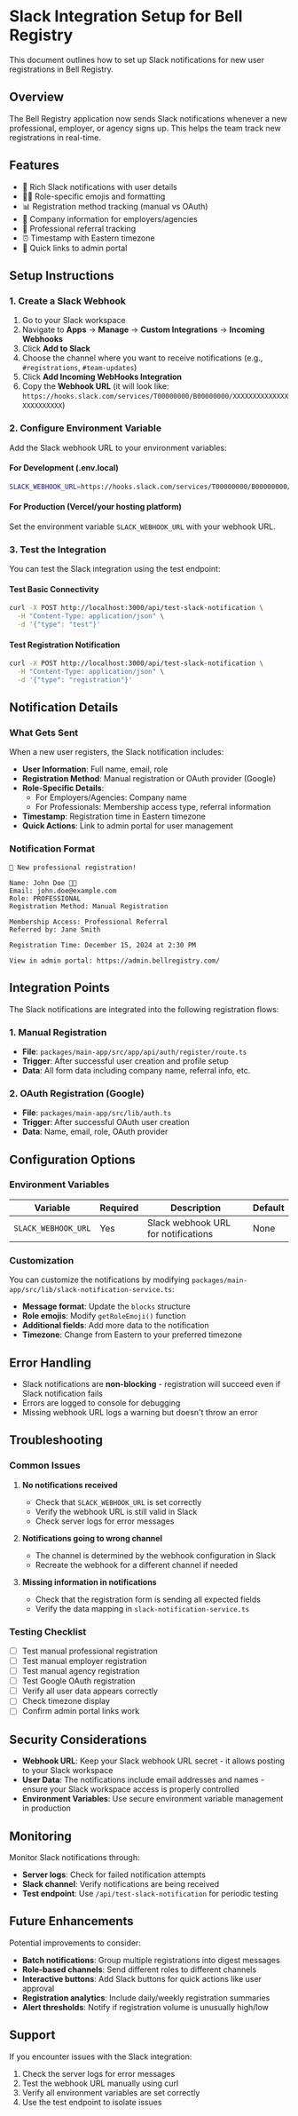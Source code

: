# Slack Integration Setup for Bell Registry

This document outlines how to set up Slack notifications for new user registrations in Bell Registry.

## Overview

The Bell Registry application now sends Slack notifications whenever a new professional, employer, or agency signs up. This helps the team track new registrations in real-time.

## Features

- 🎉 Rich Slack notifications with user details
- 👨‍💼 Role-specific emojis and formatting
- 📊 Registration method tracking (manual vs OAuth)
- 🏢 Company information for employers/agencies
- 🔗 Professional referral tracking
- ⏰ Timestamp with Eastern timezone
- 🔗 Quick links to admin portal

## Setup Instructions

### 1. Create a Slack Webhook

1. Go to your Slack workspace
2. Navigate to **Apps** → **Manage** → **Custom Integrations** → **Incoming Webhooks**
3. Click **Add to Slack**
4. Choose the channel where you want to receive notifications (e.g., `#registrations`, `#team-updates`)
5. Click **Add Incoming WebHooks Integration**
6. Copy the **Webhook URL** (it will look like: `https://hooks.slack.com/services/T00000000/B00000000/XXXXXXXXXXXXXXXXXXXXXXXX`)

### 2. Configure Environment Variable

Add the Slack webhook URL to your environment variables:

#### For Development (.env.local)
```bash
SLACK_WEBHOOK_URL=https://hooks.slack.com/services/T00000000/B00000000/XXXXXXXXXXXXXXXXXXXXXXXX
```

#### For Production (Vercel/your hosting platform)
Set the environment variable `SLACK_WEBHOOK_URL` with your webhook URL.

### 3. Test the Integration

You can test the Slack integration using the test endpoint:

#### Test Basic Connectivity
```bash
curl -X POST http://localhost:3000/api/test-slack-notification \
  -H "Content-Type: application/json" \
  -d '{"type": "test"}'
```

#### Test Registration Notification
```bash
curl -X POST http://localhost:3000/api/test-slack-notification \
  -H "Content-Type: application/json" \
  -d '{"type": "registration"}'
```

## Notification Details

### What Gets Sent

When a new user registers, the Slack notification includes:

- **User Information**: Full name, email, role
- **Registration Method**: Manual registration or OAuth provider (Google)
- **Role-Specific Details**:
  - For Employers/Agencies: Company name
  - For Professionals: Membership access type, referral information
- **Timestamp**: Registration time in Eastern timezone
- **Quick Actions**: Link to admin portal for user management

### Notification Format

```
🎉 New professional registration!

Name: John Doe 👨‍💼
Email: john.doe@example.com
Role: PROFESSIONAL
Registration Method: Manual Registration

Membership Access: Professional Referral
Referred by: Jane Smith

Registration Time: December 15, 2024 at 2:30 PM

View in admin portal: https://admin.bellregistry.com/
```

## Integration Points

The Slack notifications are integrated into the following registration flows:

### 1. Manual Registration
- **File**: `packages/main-app/src/app/api/auth/register/route.ts`
- **Trigger**: After successful user creation and profile setup
- **Data**: All form data including company name, referral info, etc.

### 2. OAuth Registration (Google)
- **File**: `packages/main-app/src/lib/auth.ts`
- **Trigger**: After successful OAuth user creation
- **Data**: Name, email, role, OAuth provider

## Configuration Options

### Environment Variables

| Variable | Required | Description | Default |
|----------|----------|-------------|---------|
| `SLACK_WEBHOOK_URL` | Yes | Slack webhook URL for notifications | None |

### Customization

You can customize the notifications by modifying `packages/main-app/src/lib/slack-notification-service.ts`:

- **Message format**: Update the `blocks` structure
- **Role emojis**: Modify `getRoleEmoji()` function
- **Additional fields**: Add more data to the notification
- **Timezone**: Change from Eastern to your preferred timezone

## Error Handling

- Slack notifications are **non-blocking** - registration will succeed even if Slack notification fails
- Errors are logged to console for debugging
- Missing webhook URL logs a warning but doesn't throw an error

## Troubleshooting

### Common Issues

1. **No notifications received**
   - Check that `SLACK_WEBHOOK_URL` is set correctly
   - Verify the webhook URL is still valid in Slack
   - Check server logs for error messages

2. **Notifications going to wrong channel**
   - The channel is determined by the webhook configuration in Slack
   - Recreate the webhook for a different channel if needed

3. **Missing information in notifications**
   - Check that the registration form is sending all expected fields
   - Verify the data mapping in `slack-notification-service.ts`

### Testing Checklist

- [ ] Test manual professional registration
- [ ] Test manual employer registration  
- [ ] Test manual agency registration
- [ ] Test Google OAuth registration
- [ ] Verify all user data appears correctly
- [ ] Check timezone display
- [ ] Confirm admin portal links work

## Security Considerations

- **Webhook URL**: Keep your Slack webhook URL secret - it allows posting to your Slack workspace
- **User Data**: The notifications include email addresses and names - ensure your Slack workspace access is properly controlled
- **Environment Variables**: Use secure environment variable management in production

## Monitoring

Monitor Slack notifications through:

- **Server logs**: Check for failed notification attempts
- **Slack channel**: Verify notifications are being received
- **Test endpoint**: Use `/api/test-slack-notification` for periodic testing

## Future Enhancements

Potential improvements to consider:

- **Batch notifications**: Group multiple registrations into digest messages
- **Role-based channels**: Send different roles to different channels
- **Interactive buttons**: Add Slack buttons for quick actions like user approval
- **Registration analytics**: Include daily/weekly registration summaries
- **Alert thresholds**: Notify if registration volume is unusually high/low

## Support

If you encounter issues with the Slack integration:

1. Check the server logs for error messages
2. Test the webhook URL manually using curl
3. Verify all environment variables are set correctly
4. Use the test endpoint to isolate issues
